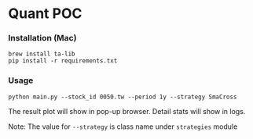 # Quant POC

### Installation (Mac)

```commandline
brew install ta-lib
pip install -r requirements.txt
```

### Usage
```commandline
python main.py --stock_id 0050.tw --period 1y --strategy SmaCross
```

The result plot will show in pop-up browser. Detail stats will show in logs.

Note: The value for `--strategy` is class name under `strategies` module
